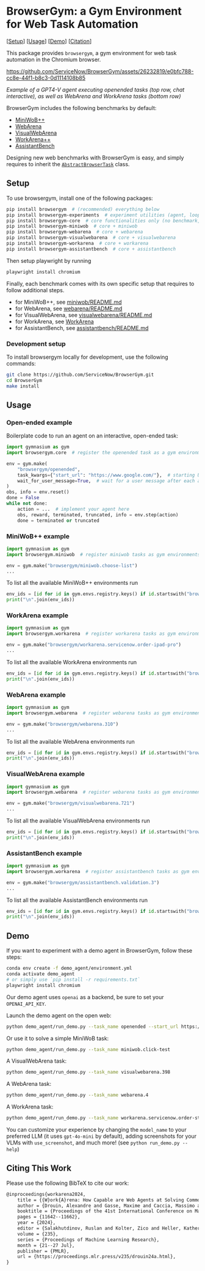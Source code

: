 # BrowserGym: a Gym Environment for Web Task Automation

[[Setup](#setup)] 
[[Usage](#usage)] 
[[Demo](#demo)] 
[[Citation](#citing-this-work)]

This package provides `browsergym`, a gym environment for web task automation in the Chromium browser.

https://github.com/ServiceNow/BrowserGym/assets/26232819/e0bfc788-cc8e-44f1-b8c3-0d1114108b85

_Example of a GPT4-V agent executing openended tasks (top row, chat interactive), as well as WebArena and WorkArena tasks (bottom row)_

BrowserGym includes the following benchmarks by default:
 - [MiniWoB++](https://miniwob.farama.org/)
 - [WebArena](https://webarena.dev/)
 - [VisualWebArena](https://jykoh.com/vwa)
 - [WorkArena++](https://github.com/ServiceNow/WorkArena)
 - [AssistantBench](https://github.com/oriyor/assistantbench)

Designing new web benchmarks with BrowserGym is easy, and simply requires to inherit the [`AbstractBrowserTask`](https://github.com/ServiceNow/BrowserGym/blob/main/browsergym/core/src/browsergym/core/task.py#L7C7-L7C26) class.

## Setup

To use browsergym, install one of the following packages:
```sh
pip install browsergym  # (recommended) everything below
pip install browsergym-experiments  # experiment utilities (agent, loop, benchmarks) + everything below
pip install browsergym-core  # core functionalities only (no benchmark, just the openended task)
pip install browsergym-miniwob  # core + miniwob
pip install browsergym-webarena  # core + webarena
pip install browsergym-visualwebarena  # core + visualwebarena
pip install browsergym-workarena  # core + workarena
pip install browsergym-assistantbench  # core + assistantbench
```

Then setup playwright by running
```sh
playwright install chromium
```

Finally, each benchmark comes with its own specific setup that requires to follow additional steps.
 - for MiniWoB++, see [miniwob/README.md](browsergym/miniwob/README.md)
 - for WebArena, see [webarena/README.md](browsergym/webarena/README.md)
 - for VisualWebArena, see [visualwebarena/README.md](browsergym/visualwebarena/README.md)
 - for WorkArena, see [WorkArena](https://github.com/ServiceNow/WorkArena)
 - for AssistantBench, see [assistantbench/README.md](browsergym/assistantbench/README.md)

### Development setup
To install browsergym locally for development, use the following commands:
```sh
git clone https://github.com/ServiceNow/BrowserGym.git
cd BrowserGym
make install
```

## Usage

### Open-ended example

Boilerplate code to run an agent on an interactive, open-ended task:
```python
import gymnasium as gym
import browsergym.core  # register the openended task as a gym environment

env = gym.make(
    "browsergym/openended",
    task_kwargs={"start_url": "https://www.google.com/"},  # starting URL
    wait_for_user_message=True,  # wait for a user message after each agent message sent to the chat
)
obs, info = env.reset()
done = False
while not done:
    action = ...  # implement your agent here
    obs, reward, terminated, truncated, info = env.step(action)
    done = terminated or truncated
```

### MiniWoB++ example

```python
import gymnasium as gym
import browsergym.miniwob  # register miniwob tasks as gym environments

env = gym.make("browsergym/miniwob.choose-list")
...
```

To list all the available MiniWoB++ environments run
```python
env_ids = [id for id in gym.envs.registry.keys() if id.startswith("browsergym/miniwob")]
print("\n".join(env_ids))
```

### WorkArena example

```python
import gymnasium as gym
import browsergym.workarena  # register workarena tasks as gym environments

env = gym.make("browsergym/workarena.servicenow.order-ipad-pro")
...
```

To list all the available WorkArena environments run
```python
env_ids = [id for id in gym.envs.registry.keys() if id.startswith("browsergym/workarena")]
print("\n".join(env_ids))
```

### WebArena example

```python
import gymnasium as gym
import browsergym.webarena  # register webarena tasks as gym environments

env = gym.make("browsergym/webarena.310")
...
```

To list all the available WebArena environments run
```python
env_ids = [id for id in gym.envs.registry.keys() if id.startswith("browsergym/webarena")]
print("\n".join(env_ids))
```

### VisualWebArena example

```python
import gymnasium as gym
import browsergym.webarena  # register webarena tasks as gym environments

env = gym.make("browsergym/visualwebarena.721")
...
```

To list all the available VisualWebArena environments run
```python
env_ids = [id for id in gym.envs.registry.keys() if id.startswith("browsergym/visualwebarena")]
print("\n".join(env_ids))
```

### AssistantBench example

```python
import gymnasium as gym
import browsergym.workarena  # register assistantbench tasks as gym environments

env = gym.make("browsergym/assistantbench.validation.3")
...
```

To list all the available AssistantBench environments run
```python
env_ids = [id for id in gym.envs.registry.keys() if id.startswith("browsergym/workarena")]
print("\n".join(env_ids))
```

## Demo

If you want to experiment with a demo agent in BrowserGym, follow these steps:

```sh
conda env create -f demo_agent/environment.yml
conda activate demo_agent
# or simply use `pip install -r requirements.txt`
playwright install chromium
```

Our demo agent uses `openai` as a backend, be sure to set your `OPENAI_API_KEY`.

Launch the demo agent on the open web:
```sh
python demo_agent/run_demo.py --task_name openended --start_url https://www.google.com
```

Or use it to solve a simple MiniWoB task:
```sh
python demo_agent/run_demo.py --task_name miniwob.click-test
```

A VisualWebArena task:
```sh
python demo_agent/run_demo.py --task_name visualwebarena.398
```

A WebArena task:
```sh
python demo_agent/run_demo.py --task_name webarena.4
```

A WorkArena task:
```sh
python demo_agent/run_demo.py --task_name workarena.servicenow.order-standard-laptop
```

You can customize your experience by changing the `model_name` to your preferred LLM (it uses `gpt-4o-mini` by default), adding screenshots for your VLMs with `use_screenshot`, and much more! (see `python run_demo.py --help`)


## Citing This Work

Please use the following BibTeX to cite our work:
```tex
@inproceedings{workarena2024,
    title = {{W}ork{A}rena: How Capable are Web Agents at Solving Common Knowledge Work Tasks?},
    author = {Drouin, Alexandre and Gasse, Maxime and Caccia, Massimo and Laradji, Issam H. and Del Verme, Manuel and Marty, Tom and Vazquez, David and Chapados, Nicolas and Lacoste, Alexandre},
    booktitle = {Proceedings of the 41st International Conference on Machine Learning},
    pages = {11642--11662},
    year = {2024},
    editor = {Salakhutdinov, Ruslan and Kolter, Zico and Heller, Katherine and Weller, Adrian and Oliver, Nuria and Scarlett, Jonathan and Berkenkamp, Felix},
    volume = {235},
    series = {Proceedings of Machine Learning Research},
    month = {21--27 Jul},
    publisher = {PMLR},
    url = {https://proceedings.mlr.press/v235/drouin24a.html},
}


```
